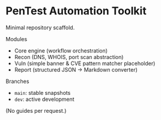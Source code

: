 # PenTest Automation Toolkit

Minimal repository scaffold.

Modules
- Core engine (workflow orchestration)
- Recon (DNS, WHOIS, port scan abstraction)
- Vuln (simple banner & CVE pattern matcher placeholder)
- Report (structured JSON -> Markdown converter)

Branches
- `main`: stable snapshots
- `dev`: active development

(No guides per request.)
